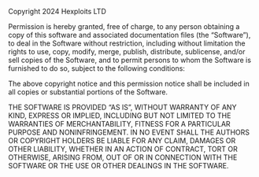 Copyright 2024 Hexploits LTD 

Permission is hereby granted, free of charge, to any person obtaining a copy of this software
and associated documentation files (the “Software”), to deal in the Software without restriction,
including without limitation the rights to use, copy, modify, merge, publish, distribute, 
sublicense, and/or sell copies of the Software, and to permit persons to whom the Software is
furnished to do so, subject to the following conditions:

The above copyright notice and this permission notice shall be included in all copies or substantial portions of the Software.

THE SOFTWARE IS PROVIDED “AS IS”, WITHOUT WARRANTY OF ANY KIND, EXPRESS OR IMPLIED,
INCLUDING BUT NOT LIMITED TO THE WARRANTIES OF MERCHANTABILITY, 
FITNESS FOR A PARTICULAR PURPOSE AND NONINFRINGEMENT. IN NO EVENT SHALL THE AUTHORS 
OR COPYRIGHT HOLDERS BE LIABLE FOR ANY CLAIM, DAMAGES OR OTHER LIABILITY, WHETHER IN
AN ACTION OF CONTRACT, TORT OR OTHERWISE, ARISING FROM, OUT OF OR IN CONNECTION WITH 
THE SOFTWARE OR THE USE OR OTHER DEALINGS IN THE SOFTWARE.